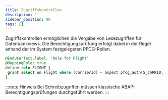 ```yaml
---
title: Zugriffskontrollen
description: ''
sidebar_position: 90
tags: []
---
```


Zugriffskontrollen ermöglichen die Vergabe von Lesezugriffen für Datenbankviews. Die Berechtigungsprüfung erfolgt dabei in der Regel anhand der im System festgelegeten PFCG-Rollen.

```sql showLineNumbers
@EndUserText.label: 'Role for Flight' 
@MappingRole: true 
define role FLIGHT { 
 grant select on Flight where (CarrierId) = aspect pfcg_auth(S_CARRID, CARRID, ACTVT = '03'); 
}
```

:::note Hinweis
Bei Schreibzugriffen müssen klassische ABAP-Berechtigungsprüfungen durchgeführt werden.
:::
